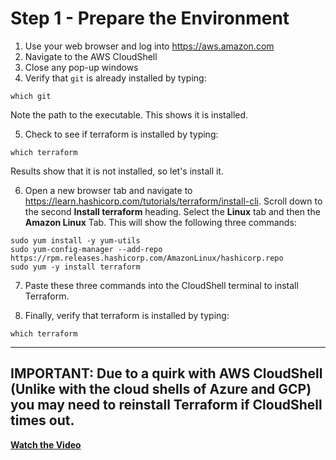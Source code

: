# Step 1 - Prepare the Environment

1. Use your web browser and log into https://aws.amazon.com
2. Navigate to the AWS CloudShell
3. Close any pop-up windows
4. Verify that `git` is already installed by typing:

```
which git
```

Note the path to the executable. This shows it is installed.

5. Check to see if terraform is installed by typing:

```
which terraform
```

Results show that it is not installed, so let's install it.

6. Open a new browser tab and navigate to
https://learn.hashicorp.com/tutorials/terraform/install-cli. Scroll down to
the second **Install terraform** heading. Select the **Linux** tab and then the
**Amazon Linux** Tab. This will show the following three commands:

```
sudo yum install -y yum-utils
sudo yum-config-manager --add-repo https://rpm.releases.hashicorp.com/AmazonLinux/hashicorp.repo
sudo yum -y install terraform

```

7. Paste these three commands into the CloudShell terminal to install Terraform.

8. Finally, verify that terraform is installed by typing:

```
which terraform
```

----------------------------------------------------------------------------------
**IMPORTANT:** Due to a quirk with AWS CloudShell (Unlike with the cloud shells
of Azure and GCP) you may need to reinstall Terraform if CloudShell times out.
----------------------------------------------------------------------------------

**[Watch the Video](https://youtu.be/INC9MbsmYAM)**
